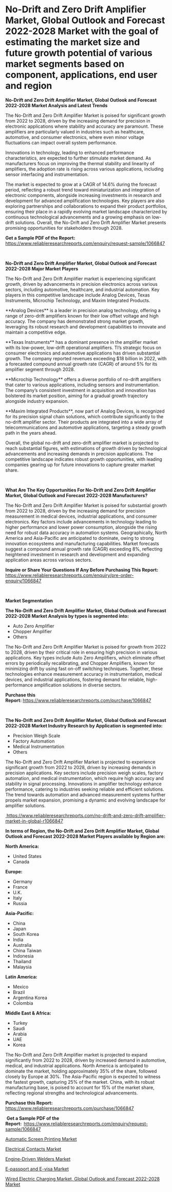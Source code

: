 <p><h1>No-Drift and Zero Drift Amplifier Market, Global Outlook and Forecast 2022-2028 Market with the goal of estimating the market size and future growth potential of various market segments based on component, applications, end user and region</h1></p><p><strong>No-Drift and Zero Drift Amplifier Market, Global Outlook and Forecast 2022-2028 Market Analysis and Latest Trends</strong></p>
<p><p>The No-Drift and Zero Drift Amplifier Market is poised for significant growth from 2022 to 2028, driven by the increasing demand for precision in electronic applications where stability and accuracy are paramount. These amplifiers are particularly valued in industries such as healthcare, automotive, and consumer electronics, where even minor voltage fluctuations can impact overall system performance. </p><p>Innovations in technology, leading to enhanced performance characteristics, are expected to further stimulate market demand. As manufacturers focus on improving the thermal stability and linearity of amplifiers, the adoption rate is rising across various applications, including sensor interfacing and instrumentation. </p><p>The market is expected to grow at a CAGR of 14.6% during the forecast period, reflecting a robust trend toward miniaturization and integration of electronic components, alongside increasing investments in research and development for advanced amplification technologies. Key players are also exploring partnerships and collaborations to expand their product portfolios, ensuring their place in a rapidly evolving market landscape characterized by continuous technological advancements and a growing emphasis on low-drift solutions. Overall, the No-Drift and Zero Drift Amplifier Market presents promising opportunities for stakeholders through 2028.</p></p>
<p><strong>Get a Sample PDF of the Report:&nbsp;</strong> <a href="https://www.reliableresearchreports.com/enquiry/request-sample/1066847">https://www.reliableresearchreports.com/enquiry/request-sample/1066847</a></p>
<p>&nbsp;</p>
<p><strong>No-Drift and Zero Drift Amplifier Market, Global Outlook and Forecast 2022-2028 Major Market Players</strong></p>
<p><p>The No-Drift and Zero Drift Amplifier market is experiencing significant growth, driven by advancements in precision electronics across various sectors, including automotive, healthcare, and industrial automation. Key players in this competitive landscape include Analog Devices, Texas Instruments, Microchip Technology, and Maxim Integrated Products.</p><p>**Analog Devices** is a leader in precision analog technology, offering a range of zero-drift amplifiers known for their low offset voltage and high accuracy. The company has demonstrated strong market growth, leveraging its robust research and development capabilities to innovate and maintain a competitive edge.</p><p>**Texas Instruments** has a dominant presence in the amplifier market with its low-power, low-drift operational amplifiers. TI’s strategic focus on consumer electronics and automotive applications has driven substantial growth. The company reported revenues exceeding $18 billion in 2022, with a forecasted compound annual growth rate (CAGR) of around 5% for its amplifier segment through 2028.</p><p>**Microchip Technology** offers a diverse portfolio of no-drift amplifiers that cater to various applications, including sensors and instrumentation. The company’s consistent investment in acquisition and innovation has bolstered its market position, aiming for a gradual growth trajectory alongside industry expansion.</p><p>**Maxim Integrated Products**, now part of Analog Devices, is recognized for its precision signal chain solutions, which contribute significantly to the no-drift amplifier sector. Their products are integrated into a wide array of telecommunications and automotive applications, targeting a steady growth path in the years ahead.</p><p>Overall, the global no-drift and zero-drift amplifier market is projected to reach substantial figures, with estimations of growth driven by technological advancements and increasing demands in precision applications. The competitive landscape indicates robust growth opportunities, with leading companies gearing up for future innovations to capture greater market share.</p></p>
<p>&nbsp;</p>
<p><strong>What Are The Key Opportunities For No-Drift and Zero Drift Amplifier Market, Global Outlook and Forecast 2022-2028 Manufacturers?</strong></p>
<p><p>The No-Drift and Zero Drift Amplifier Market is poised for substantial growth from 2022 to 2028, driven by the increasing demand for precision measurement in medical devices, industrial applications, and consumer electronics. Key factors include advancements in technology leading to higher performance and lower power consumption, alongside the rising need for robust data accuracy in automation systems. Geographically, North America and Asia-Pacific are anticipated to dominate, owing to strong innovation ecosystems and manufacturing capabilities. Market forecasts suggest a compound annual growth rate (CAGR) exceeding 8%, reflecting heightened investment in research and development and expanding application areas across various sectors.</p></p>
<p><strong>Inquire or Share Your Questions If Any Before Purchasing This Report:</strong> <a href="https://www.reliableresearchreports.com/enquiry/pre-order-enquiry/1066847">https://www.reliableresearchreports.com/enquiry/pre-order-enquiry/1066847</a></p>
<p>&nbsp;</p>
<p><strong>Market Segmentation</strong></p>
<p><strong>The No-Drift and Zero Drift Amplifier Market, Global Outlook and Forecast 2022-2028 Market Analysis by types is segmented into:</strong></p>
<p><ul><li>Auto Zero Amplifier</li><li>Chopper Amplifier</li><li>Others</li></ul></p>
<p><p>The No-Drift and Zero Drift Amplifier Market is poised for growth from 2022 to 2028, driven by their critical role in ensuring high precision in various applications. Key types include Auto Zero Amplifiers, which eliminate offset errors by periodically recalibrating, and Chopper Amplifiers, known for minimizing drift by using fast on-off switching techniques. Together, these technologies enhance measurement accuracy in instrumentation, medical devices, and industrial applications, fostering demand for reliable, high-performance amplification solutions in diverse sectors.</p></p>
<p><strong>Purchase this Report:&nbsp;</strong><a href="https://www.reliableresearchreports.com/purchase/1066847">https://www.reliableresearchreports.com/purchase/1066847</a></p>
<p>&nbsp;</p>
<p><strong>The No-Drift and Zero Drift Amplifier Market, Global Outlook and Forecast 2022-2028 Market Industry Research by Application is segmented into:</strong></p>
<p><ul><li>Precision Weigh Scale</li><li>Factory Automation</li><li>Medical Instrumentation</li><li>Others</li></ul></p>
<p><p>The No-Drift and Zero Drift Amplifier Market is projected to experience significant growth from 2022 to 2028, driven by increasing demands in precision applications. Key sectors include precision weigh scales, factory automation, and medical instrumentation, which require high accuracy and stability in signal processing. Innovations in amplifier technology enhance performance, catering to industries seeking reliable and efficient solutions. The trend towards automation and advanced measurement systems further propels market expansion, promising a dynamic and evolving landscape for amplifier solutions.</p></p>
<p><a href="https://www.reliableresearchreports.com/no-drift-and-zero-drift-amplifier-market-in-global-r1066847">&nbsp;https://www.reliableresearchreports.com/no-drift-and-zero-drift-amplifier-market-in-global-r1066847</a></p>
<p><strong>In terms of Region, the No-Drift and Zero Drift Amplifier Market, Global Outlook and Forecast 2022-2028 Market Players available by Region are:</strong></p>
<p>
    <p> <strong> North America: </strong>
        <ul>
            <li>United States</li>
            <li>Canada</li>
        </ul>
        </p> 
    <p> <strong> Europe: </strong>
        <ul>
            <li>Germany</li>
            <li>France</li>
            <li>U.K.</li>
            <li>Italy</li>
            <li>Russia</li>
        </ul>
        </p> 
    <p> <strong> Asia-Pacific: </strong>
        <ul>
            <li>China</li>
            <li>Japan</li>
            <li>South Korea</li>
            <li>India</li>
            <li>Australia</li>
            <li>China Taiwan</li>
            <li>Indonesia</li>
            <li>Thailand</li>
            <li>Malaysia</li>
        </ul>
        </p> 
    <p> <strong> Latin America: </strong>
        <ul>
            <li>Mexico</li>
            <li>Brazil</li>
            <li>Argentina Korea</li>
            <li>Colombia</li>
        </ul>
        </p> 
    <p> <strong> Middle East & Africa: </strong>
        <ul>
            <li>Turkey</li>
            <li>Saudi</li>
            <li>Arabia</li>
            <li>UAE</li>
            <li>Korea</li>
        </ul>
    </p>
    </p>
<p><p>The No-Drift and Zero Drift Amplifier market is projected to expand significantly from 2022 to 2028, driven by increased demand in automotive, medical, and industrial applications. North America is anticipated to dominate the market, holding approximately 35% of the share, followed closely by Europe at 30%. The Asia-Pacific region is expected to witness the fastest growth, capturing 25% of the market. China, with its robust manufacturing base, is poised to account for 15% of the market share, reflecting regional strengths and technological advancements.</p></p>
<p><strong>Purchase this Report: </strong><a href="https://www.reliableresearchreports.com/purchase/1066847">https://www.reliableresearchreports.com/purchase/1066847</a></p>
<p>&nbsp;<strong>Get a Sample PDF of the Report:&nbsp;&nbsp;</strong><a href="https://www.reliableresearchreports.com/enquiry/request-sample/1066847">https://www.reliableresearchreports.com/enquiry/request-sample/1066847</a></p>
<p><strong></strong></p>
<p><p><a href="https://www.linkedin.com/pulse/automatic-screen-printing-market-size-share-trends-analysis-qys3e?trackingId=LakZogKIQpOVhSgGW5iAdQ%3D%3D">Automatic Screen Printing Market</a></p><p><a href="https://www.linkedin.com/pulse/electrical-contacts-industry-insights-report-analyzing-mzjae?trackingId=Q3Mw2ZN0SzWSyD2W5pFzTA%3D%3D">Electrical Contacts Market</a></p><p><a href="https://issuu.com/reportprime-2/docs/engine-driven-welders-market-size-2_43c59221a68fe1">Engine-Driven Welders Market</a></p><p><a href="https://issuu.com/reportprime-2/docs/e-passport-and-e-visa-market-size-2_ad054acc6fd6cd">E-passport and E-visa Market</a></p><p><a href="https://github.com/prosalinda88/Market-Research-Report-List-6/blob/main/wired-electric-charging-market-global-outlook-and-forecast-2022-2028-market.md">Wired Electric Charging Market, Global Outlook and Forecast 2022-2028 Market</a></p></p>